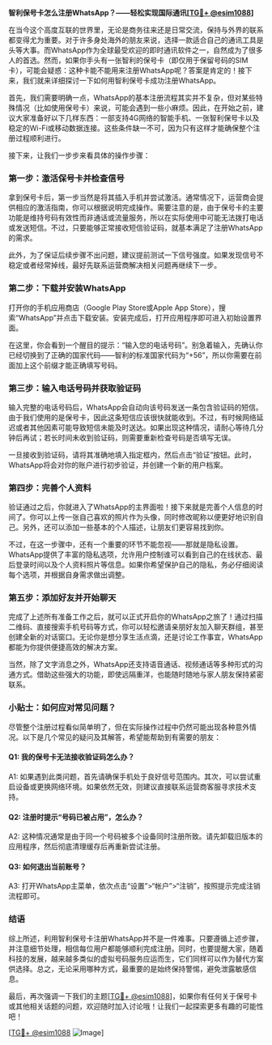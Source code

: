 **智利保号卡怎么注册WhatsApp？——轻松实现国际通讯[[TG💪+ @esim1088](https://t.me/s/esim1088)]**

在当今这个高度互联的世界里，无论是商务往来还是日常交流，保持与外界的联系都变得尤为重要。对于许多身处海外的朋友来说，选择一款适合自己的通讯工具是头等大事。而WhatsApp作为全球最受欢迎的即时通讯软件之一，自然成为了很多人的首选。然而，如果你手头有一张智利的保号卡（即仅用于保留号码的SIM卡），可能会疑惑：这种卡能不能用来注册WhatsApp呢？答案是肯定的！接下来，我们就来详细探讨一下如何用智利保号卡成功注册WhatsApp。

首先，我们需要明确一点，WhatsApp的基本注册流程其实并不复杂，但对某些特殊情况（比如使用保号卡）来说，可能会遇到一些小麻烦。因此，在开始之前，建议大家准备好以下几样东西：一部支持4G网络的智能手机、一张智利保号卡以及稳定的Wi-Fi或移动数据连接。这些条件缺一不可，因为只有这样才能确保整个注册过程顺利进行。

接下来，让我们一步步来看具体的操作步骤：

### 第一步：激活保号卡并检查信号
拿到保号卡后，第一步当然是将其插入手机并尝试激活。通常情况下，运营商会提供相应的激活指南，你可以根据说明完成操作。需要注意的是，由于保号卡的主要功能是维持号码有效性而非通话或流量服务，所以在实际使用中可能无法拨打电话或发送短信。不过，只要能够正常接收短信验证码，就基本满足了注册WhatsApp的需求。

此外，为了保证后续步骤不出问题，建议提前测试一下信号强度。如果发现信号不稳定或者经常掉线，最好先联系运营商解决相关问题再继续下一步。

### 第二步：下载并安装WhatsApp
打开你的手机应用商店（Google Play Store或Apple App Store），搜索“WhatsApp”并点击下载安装。安装完成后，打开应用程序即可进入初始设置界面。

在这里，你会看到一个醒目的提示：“输入您的电话号码”。别急着输入，先确认你已经切换到了正确的国家代码——智利的标准国家代码为“+56”，所以你需要在前面加上这个前缀才能正确填写号码。

### 第三步：输入电话号码并获取验证码
输入完整的电话号码后，WhatsApp会自动向该号码发送一条包含验证码的短信。由于我们使用的是保号卡，因此这条短信应该很快就能收到。不过，有时候网络延迟或者其他因素可能导致短信未能及时送达。如果出现这种情况，请耐心等待几分钟后再试；若长时间未收到验证码，则需要重新检查号码是否填写无误。

一旦接收到验证码，请将其准确地填入指定框内，然后点击“验证”按钮。此时，WhatsApp将会对你的账户进行初步验证，并创建一个新的用户档案。

### 第四步：完善个人资料
验证通过之后，你就进入了WhatsApp的主界面啦！接下来就是完善个人信息的时间了。你可以上传一张自己喜欢的照片作为头像，同时修改昵称以便更好地识别自己。另外，还可以添加一些基本的个人描述，让朋友们更容易找到你。

不过，在这一步骤中，还有一个重要的环节不能忽视——那就是隐私设置。WhatsApp提供了丰富的隐私选项，允许用户控制谁可以看到自己的在线状态、最后登录时间以及个人资料照片等信息。如果你希望保护自己的隐私，务必仔细阅读每个选项，并根据自身需求做出调整。

### 第五步：添加好友并开始聊天
完成了上述所有准备工作之后，就可以正式开启你的WhatsApp之旅了！通过扫描二维码、直接搜索手机号码等方式，你可以轻松邀请亲朋好友加入聊天群组，甚至创建全新的对话窗口。无论你是想分享生活点滴，还是讨论工作事宜，WhatsApp都能为你提供便捷高效的解决方案。

当然，除了文字消息之外，WhatsApp还支持语音通话、视频通话等多种形式的沟通方式。借助这些强大的功能，即使远隔重洋，也能随时随地与家人朋友保持紧密联系。

### 小贴士：如何应对常见问题？
尽管整个注册过程看似简单明了，但在实际操作过程中仍然可能出现各种意外情况。以下是几个常见的疑问及其解答，希望能帮助到有需要的朋友：

#### Q1: 我的保号卡无法接收验证码怎么办？
A1: 如果遇到此类问题，首先请确保手机处于良好信号范围内。其次，可以尝试重启设备或更换网络环境。如果依然无效，则建议直接联系运营商客服寻求技术支持。

#### Q2: 注册时提示“号码已被占用”，怎么办？
A2: 这种情况通常是由于同一个号码被多个设备同时注册所致。请先卸载旧版本的应用程序，然后彻底清理缓存后再重新尝试注册。

#### Q3: 如何退出当前账号？
A3: 打开WhatsApp主菜单，依次点击“设置”>“帐户”>“注销”，按照提示完成注销流程即可。

### 结语
综上所述，利用智利保号卡注册WhatsApp并不是一件难事。只要遵循上述步骤，并注意细节处理，相信每位用户都能够顺利完成注册。同时，也要提醒大家，随着科技的发展，越来越多类似的虚拟号码服务应运而生，它们同样可以作为替代方案供选择。总之，无论采用哪种方式，最重要的是始终保持警惕，避免泄露敏感信息。

最后，再次强调一下我们的主题[[TG💪+ @esim1088](https://t.me/s/esim1088)]，如果你有任何关于保号卡或其他相关话题的问题，欢迎随时加入讨论哦！让我们一起探索更多有趣的可能性吧！

[[TG💪+ @esim1088](https://t.me/s/esim1088) ![Image](https://i.postimg.cc/4NQfJmqS/Snipaste-2025-05-13-00-14-12.png)]